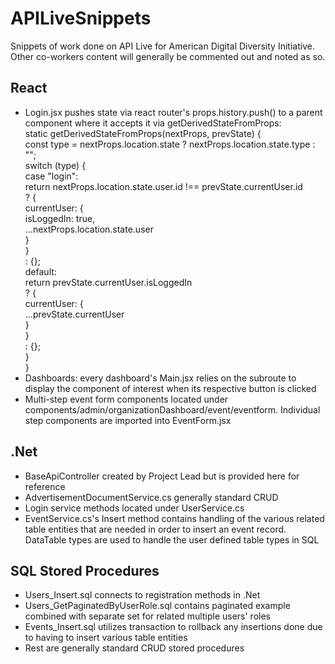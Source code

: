 # APILiveSnippets
Snippets of work done on API Live for American Digital Diversity Initiative. Other co-workers content will generally be commented out and noted as so.

## React
- Login.jsx pushes state via react router's props.history.push() to a parent component where it accepts it via getDerivedStateFromProps:<br />
        static getDerivedStateFromProps(nextProps, prevState) {<br />
            const type = nextProps.location.state ? nextProps.location.state.type : "";<br />
            switch (type) {<br />
              case "login":<br />
                return nextProps.location.state.user.id !== prevState.currentUser.id<br />
                  ? {<br />
                      currentUser: {<br />
                        isLoggedIn: true,<br />
                        ...nextProps.location.state.user<br />
                      }<br />
                    }<br />
                  : {};<br />
              default:<br />
                return prevState.currentUser.isLoggedIn<br />
                  ? {<br />
                      currentUser: {<br />
                        ...prevState.currentUser<br />
                      }<br />
                    }<br />
                  : {};<br />
            }<br />
        }<br />
- Dashboards: every dashboard's Main.jsx relies on the subroute to display the component of interest when its respective button is clicked
- Multi-step event form components located under components/admin/organizationDashboard/event/eventform. Individual step components are imported into EventForm.jsx

## .Net
- BaseApiController created by Project Lead but is provided here for reference
- AdvertisementDocumentService.cs generally standard CRUD
- Login service methods located under UserService.cs
- EventService.cs's Insert method contains handling of the various related table entities that are needed in order to insert an event record. DataTable types are used to handle the user defined table types in SQL

## SQL Stored Procedures
- Users_Insert.sql connects to registration methods in .Net
- Users_GetPaginatedByUserRole.sql contains paginated example combined with separate set for related multiple users' roles
- Events_Insert.sql utilizes transaction to rollback any insertions done due to having to insert various table entities
- Rest are generally standard CRUD stored procedures 






